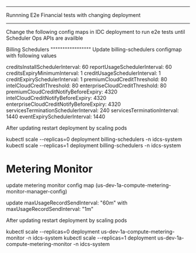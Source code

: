 *********************************************
Runnning E2e Financial tests with changing deployment
*********************************************

Change the following config maps in IDC deployment to run e2e tests until Scheduler Ops APIs are availble

Billing Schedulers
"""""""""""""""""
Update billing-schedulers configmap with following values

 creditsInstallSchedulerInterval: 60
 reportUsageSchedulerInterval: 60
 creditsExpiryMinimumInterval: 1
 creditUsageSchedulerInterval: 1
 creditExpirySchedulerInterval: 1
 premiumCloudCreditThreshold: 80
 intelCloudCreditThreshold: 80
 enterpriseCloudCreditThreshold: 80
 premiumCloudCreditNotifyBeforeExpiry: 4320
 intelCloudCreditNotifyBeforeExpiry: 4320
 enterpriseCloudCreditNotifyBeforeExpiry: 4320
 servicesTerminationSchedulerInterval: 240
 servicesTerminationInterval: 1440
 eventExpirySchedulerInterval: 1440


 After updating restart deployment by scaling pods

kubectl scale --replicas=0 deployment billing-schedulers -n idcs-system
kubectl scale --replicas=1 deployment billing-schedulers -n idcs-system


Metering Monitor
===============
update metering monitor config map (us-dev-1a-compute-metering-monitor-manager-config) 

update maxUsageRecordSendInterval: "60m" with maxUsageRecordSendInterval: "1m"

After updating restart deployment by scaling pods

kubectl scale --replicas=0 deployment us-dev-1a-compute-metering-monitor -n idcs-system
kubectl scale --replicas=1 deployment us-dev-1a-compute-metering-monitor -n idcs-system
